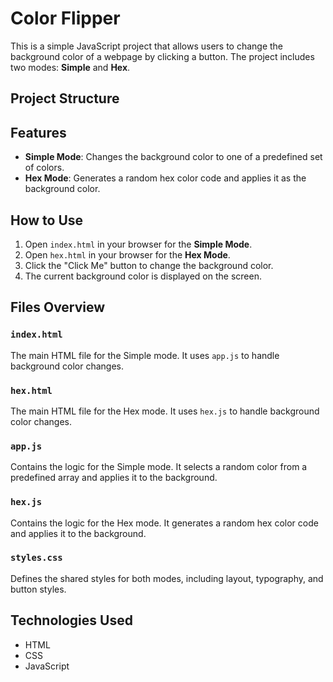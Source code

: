 # Color Flipper

This is a simple JavaScript project that allows users to change the background color of a webpage by clicking a button. The project includes two modes: **Simple** and **Hex**.

## Project Structure

## Features

- **Simple Mode**: Changes the background color to one of a predefined set of colors.
- **Hex Mode**: Generates a random hex color code and applies it as the background color.

## How to Use

1. Open `index.html` in your browser for the **Simple Mode**.
2. Open `hex.html` in your browser for the **Hex Mode**.
3. Click the "Click Me" button to change the background color.
4. The current background color is displayed on the screen.

## Files Overview

### `index.html`

The main HTML file for the Simple mode. It uses `app.js` to handle background color changes.

### `hex.html`

The main HTML file for the Hex mode. It uses `hex.js` to handle background color changes.

### `app.js`

Contains the logic for the Simple mode. It selects a random color from a predefined array and applies it to the background.

### `hex.js`

Contains the logic for the Hex mode. It generates a random hex color code and applies it to the background.

### `styles.css`

Defines the shared styles for both modes, including layout, typography, and button styles.

## Technologies Used

- HTML
- CSS
- JavaScript